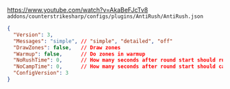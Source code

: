 https://www.youtube.com/watch?v=AkaBeFJcTv8
`addons/counterstrikesharp/configs/plugins/AntiRush/AntiRush.json`
```json
{
  "Version": 3,
  "Messages": "simple", // "simple", "detailed", "off"
  "DrawZones": false,   // Draw zones
  "Warmup": false,      // Do zones in warmup
  "NoRushTime": 0,      // How many seconds after round start should rush zones disable (Bounce / Teleport)
  "NoCampTime": 0,      // How many seconds after round start should camp zones enable (Hurt)
  "ConfigVersion": 3
}
```
